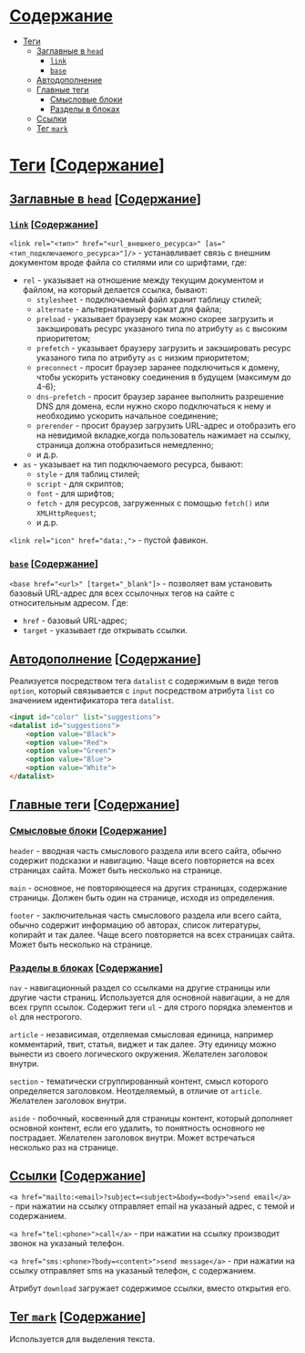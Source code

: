 [Содержание](#Содержание)
==========

- [Теги](#Теги)
    - [Заглавные в `head`](#Заглавные-в-head)
        - [`link`](#link)
        - [`base`](#base)
    - [Автодополнение](#Автодополнение)
    - [Главные теги](#Главные-теги)
        - [Смысловые блоки](#Смысловые-блоки)
        - [Разделы в блоках](#Разделы-в-блоках)
    - [Ссылки](#Ссылки)
    - [Тег `mark`](#Тег-mark)

<a id="Теги" href="#Теги">Теги</a> [<a id="Содержание" href="#Содержание">Содержание</a>]
====

## <a id="Заглавные-в-head" href="#Заглавные-в-head">Заглавные в `head`</a> [<a id="Содержание" href="#Содержание">Содержание</a>]

### <a id="link" href="#link">`link`</a> [<a id="Содержание" href="#Содержание">Содержание</a>]

`<link rel="<тип>" href="<url_внешнего_ресурса>" [as="<тип_подключаемого_ресурса>"]/>` - устанавливает связь с внешним документом вроде файла со стилями или со шрифтами, где:
- `rel` - указывает на отношение между текущим документом и файлом, на который делается ссылка, бывают:
    - `stylesheet` - подключаемый файл хранит таблицу стилей;
    - `alternate` - альтернативный формат для файла;
    - `preload` - указывает браузеру как можно скорее загрузить и закэшировать ресурс указаного типа по атрибуту `as` с высоким приоритетом;
    - `prefetch` - указывает браузеру загрузить и закэшировать ресурс указаного типа по атрибуту `as` с низким приоритетом;
    - `preconnect` - просит браузер заранее подключиться к домену, чтобы ускорить установку соединения в будущем (максимум до 4-6);
    - `dns-prefetch` - просит браузер заранее выполнить разрешение DNS для домена, если нужно скоро подключаться к нему и необходимо ускорить начальное соединение;
    - `prerender` - просит браузер загрузить URL-адрес и отобразить его на невидимой вкладке,когда пользователь нажимает на ссылку, страница должна отобразиться немедленно;
    - и д.р.
- `as` - указывает на тип подключаемого ресурса, бывают:
    - `style` - для таблиц стилей;
    - `script` - для скриптов;
    - `font` - для шрифтов;
    - `fetch` - для ресурсов, загруженных с помощью `fetch()` или `XMLHttpRequest`;
    - и д.р.

`<link rel="icon" href="data:,">` - пустой фавикон.

### <a id="base" href="#base">`base`</a> [<a id="Содержание" href="#Содержание">Содержание</a>]

`<base href="<url>" [target="_blank"]>` - позволяет вам установить базовый URL-адрес для всех ссылочных тегов на сайте с относительным адресом. Где:
- `href` - базовый URL-адрес;
- `target` - указывает где открывать ссылки.

## <a id="Автодополнение" href="#Автодополнение">Автодополнение</a> [<a id="Содержание" href="#Содержание">Содержание</a>]

Реализуется посредством тега `datalist` с содержимым в виде тегов `option`, который связывается с `input` посредством атрибута `list` со значением идентификатора тега `datalist`.

```html
<input id="color" list="suggestions">
<datalist id="suggestions">
    <option value="Black">
    <option value="Red">
    <option value="Green">
    <option value="Blue">
    <option value="White">
</datalist>
```

## <a id="Главные-теги" href="#Главные-теги">Главные теги</a> [<a id="Содержание" href="#Содержание">Содержание</a>]

### <a id="Смысловые-блоки" href="#Смысловые-блоки">Смысловые блоки</a> [<a id="Содержание" href="#Содержание">Содержание</a>]

`header` - вводная часть смыслового раздела или всего сайта, обычно содержит подсказки и навигацию. Чаще всего повторяется на всех страницах сайта. Может быть несколько на странице.

`main` - основное, не повторяющееся на других страницах, содержание страницы. Должен быть один на странице, исходя из определения.

`footer` - заключительная часть смыслового раздела или всего сайта, обычно содержит информацию об авторах, список литературы, копирайт и так далее. Чаще всего повторяется на всех страницах сайта. Может быть несколько на странице.

### <a id="Разделы-в-блоках" href="#Разделы-в-блоках">Разделы в блоках</a> [<a id="Содержание" href="#Содержание">Содержание</a>]

`nav` - навигационный раздел со ссылками на другие страницы или другие части страниц. Используется для основной навигации, а не для всех групп ссылок. Содержит теги `ul` - для строго порядка элементов и `ol` для нестрогого.

`article` - независимая, отделяемая смысловая единица, например комментарий, твит, статья, виджет и так далее. Эту единицу можно вынести из своего логического окружения. Желателен заголовок внутри.

`section` - тематически сгруппированный контент, смысл которого определяется заголовком. Неотделяемый, в отличие от `article`. Желателен заголовок внутри.

`aside` - побочный, косвенный для страницы контент, который дополняет основной контент, если его удалить, то понятность основного не пострадает. Желателен заголовок внутри. Может встречаться несколько раз на странице.

## <a id="Ссылки" href="#Ссылки">Ссылки</a> [<a id="Содержание" href="#Содержание">Содержание</a>]

`<a href="mailto:<email>?subject=<subject>&body=<body>">send email</a>` - при нажатии на ссылку отправляет email на указаный адрес, с темой и содержанием.

`<a href="tel:<phone>">call</a>` - при нажатии на ссылку производит звонок на указаный телефон.

`<a href="sms:<phone>?body=<content>">send message</a>` - при нажатии на ссылку отправляет sms на указаный телефон, с содержанием.

Атрибут `download` загружает содержимое ссылки, вместо открытия его.

## <a id="Тег-mark" href="#Тег-mark">Тег `mark`</a> [<a id="Содержание" href="#Содержание">Содержание</a>]

Используется для выделения текста.